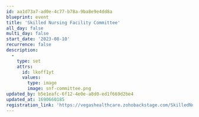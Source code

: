 ```yaml
---
id: aa1d73a7-ad0e-4c77-b78a-9ba8e9e4dd8a
blueprint: event
title: 'Skilled Nursing Facility Committee'
all_day: false
multi_day: false
start_date: '2023-08-10'
recurrence: false
description:
  -
    type: set
    attrs:
      id: lkoff1yt
      values:
        type: image
        image: snf-committee.png
updated_by: b5e1eafc-6f12-4e0e-a8d0-ed1f669d2be4
updated_at: 1690660185
registration_link: 'https://vegashealthcare.zohobackstage.com/SkilledNursingFacilityCommittee'
---
```

